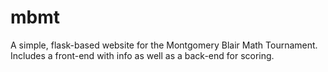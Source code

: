 # mbmt

A simple, flask-based website for the Montgomery Blair Math Tournament. Includes a front-end with info as well as a back-end for scoring.
